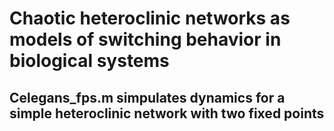# Chaotic heteroclinic networks as models of switching behavior in biological systems

## Celegans_fps.m simpulates dynamics for a simple heteroclinic network with two fixed points
